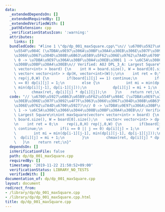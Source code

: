 ```yaml
---
data:
  _extendedDependsOn: []
  _extendedRequiredBy: []
  _extendedVerifiedWith: []
  _pathExtension: cpp
  _verificationStatusIcon: ':warning:'
  attributes:
    links: []
  bundledCode: "#line 1 \"dp/dp_001_maxSquare.cpp\"\n// \u6700\u5927\u6B63\u65B9\u5F62\
    \u554F\u984C (\u7DBA\u9E97\u306A\u30BF\u30A4\u30EB\u306E\u307F\u3092\u4F7F\u3063\
    \u3066\u3067\u304D\u308B\u6B63\u65B9\u5F62\u306E\u9762\u7A4D\u6700\u5927)\n//\
    \ 0 -> \u7DBA\u9E97\u306A\u30BF\u30A4\u30EB\u3001 1 -> \u6C5A\u308C\u3066\u3044\
    \u308B\u30BF\u30A4\u30EB\n// Verified: AOJ DPL_3_A: Largest Square\n\nint maxSquare(vector<\
    \ vector<int> > board) {\n    int H = board.size(), W = board[0].size();\n   \
    \ vector< vector<int> > dp(H, vector<int>(W));\n\n    int ret = 0;\n    rep(i,0,H)\
    \ rep(j,0,W) {\n        if(board[i][j] == 1) continue;\n        if(i == 0 || j\
    \ == 0) dp[i][j] = 1;\n        else {\n            int mi = min(dp[i-1][j-1],\
    \ min(dp[i][j-1], dp[i-1][j]));\n            dp[i][j] = mi + 1;\n        }\n \
    \       chmax(ret, dp[i][j] * dp[i][j]);\n    }\n    return ret;\n}\n"
  code: "// \u6700\u5927\u6B63\u65B9\u5F62\u554F\u984C (\u7DBA\u9E97\u306A\u30BF\u30A4\
    \u30EB\u306E\u307F\u3092\u4F7F\u3063\u3066\u3067\u304D\u308B\u6B63\u65B9\u5F62\
    \u306E\u9762\u7A4D\u6700\u5927)\n// 0 -> \u7DBA\u9E97\u306A\u30BF\u30A4\u30EB\u3001\
    \ 1 -> \u6C5A\u308C\u3066\u3044\u308B\u30BF\u30A4\u30EB\n// Verified: AOJ DPL_3_A:\
    \ Largest Square\n\nint maxSquare(vector< vector<int> > board) {\n    int H =\
    \ board.size(), W = board[0].size();\n    vector< vector<int> > dp(H, vector<int>(W));\n\
    \n    int ret = 0;\n    rep(i,0,H) rep(j,0,W) {\n        if(board[i][j] == 1)\
    \ continue;\n        if(i == 0 || j == 0) dp[i][j] = 1;\n        else {\n    \
    \        int mi = min(dp[i-1][j-1], min(dp[i][j-1], dp[i-1][j]));\n          \
    \  dp[i][j] = mi + 1;\n        }\n        chmax(ret, dp[i][j] * dp[i][j]);\n \
    \   }\n    return ret;\n}"
  dependsOn: []
  isVerificationFile: false
  path: dp/dp_001_maxSquare.cpp
  requiredBy: []
  timestamp: '2019-11-22 21:50:52+09:00'
  verificationStatus: LIBRARY_NO_TESTS
  verifiedWith: []
documentation_of: dp/dp_001_maxSquare.cpp
layout: document
redirect_from:
- /library/dp/dp_001_maxSquare.cpp
- /library/dp/dp_001_maxSquare.cpp.html
title: dp/dp_001_maxSquare.cpp
---
```

